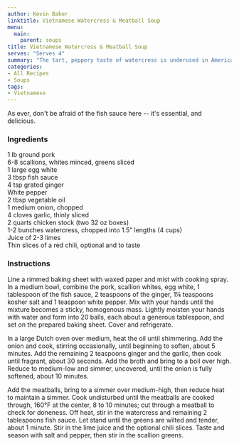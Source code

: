 ```yaml
---
author: Kevin Baker
linktitle: Vietnamese Watercress & Meatball Soup
menu:
  main:
    parent: soups
title: Vietnamese Watercress & Meatball Soup
serves: "Serves 4"
summary: "The tart, peppery taste of watercress is underused in American kitchens. Here, it's showcased set against the richness of pork and fragrant aromatics. "
categories:
- All Recipes
- Soups
tags:
- Vietnamese
---
```

As ever, don't be afraid of the fish sauce here -- it's essential, and delicious.

### Ingredients

<div class="ingredient-list">

1 lb ground pork  
6-8 scallions, whites minced, greens sliced  
1 large egg white  
3 tbsp fish sauce  
4 tsp grated ginger   
White pepper  
2 tbsp vegetable oil  
1 medium onion, chopped  
4 cloves garlic, thinly sliced  
2 quarts chicken stock (two 32 oz boxes)  
1-2 bunches watercress, chopped into 1.5” lengths (4 cups)  
Juice of 2-3 limes  
Thin slices of a red chili, optional and to taste  

</div>

### Instructions

Line a rimmed baking sheet with waxed paper and mist with cooking spray. In a medium bowl, combine the pork, scallion whites, egg white, 1 tablespoon of the fish sauce, 2 teaspoons of the ginger, 1¼ teaspoons kosher salt and 1 teaspoon white pepper. Mix with your hands until the mixture becomes a sticky, homogenous mass. Lightly moisten your hands with water and form into 20 balls, each about a generous tablespoon, and set on the prepared baking sheet. Cover and refrigerate.

In a large Dutch oven over medium, heat the oil until shimmering. Add the onion and cook, stirring occasionally, until beginning to soften, about 5 minutes. Add the remaining 2 teaspoons ginger and the garlic, then cook until fragrant, about 30 seconds. Add the broth and bring to a boil over high. Reduce to medium-low and simmer, uncovered, until the onion is  fully softened, about 10 minutes.

Add the meatballs, bring to a simmer over medium-high, then reduce heat to maintain a simmer. Cook undisturbed until the meatballs are cooked through, 160°F at the center, 8 to 10 minutes; cut through a meatball to check for doneness. Off heat, stir in the watercress and remaining 2 tablespoons fish sauce. Let stand until the greens are wilted and tender, about 1 minute. Stir in the lime juice and the optional chili slices. Taste and season with salt and pepper, then stir in the scallion greens.